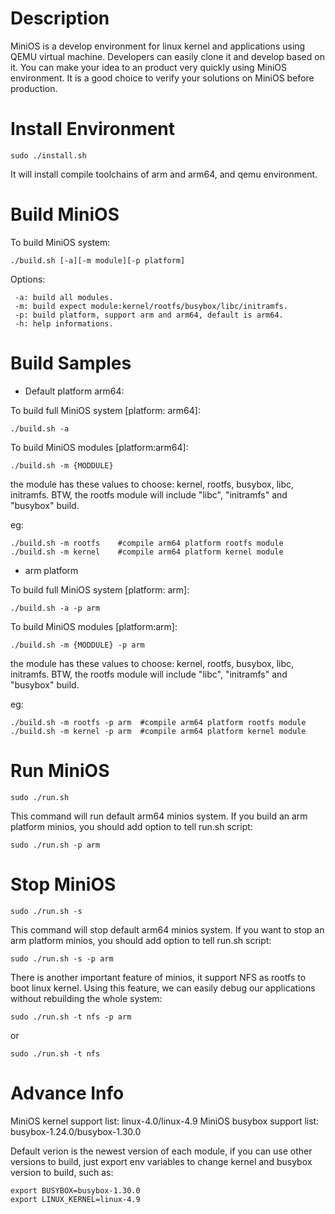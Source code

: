 # Description

MiniOS is a develop environment for linux kernel and applications using QEMU virtual machine. Developers can easily clone it and develop based on it. You can make your idea to an product very quickly using MiniOS environment. It is a good choice to verify your solutions on MiniOS before production.

# Install Environment

```
sudo ./install.sh
```
It will install compile toolchains of arm and arm64, and qemu environment.

# Build MiniOS

To build MiniOS system:

```
./build.sh [-a][-m module][-p platform]
```
Options:

```
 -a: build all modules.
 -m: build expect module:kernel/rootfs/busybox/libc/initramfs.
 -p: build platform, support arm and arm64, default is arm64.
 -h: help informations.
```

# Build Samples

 - Default platform arm64:

To build full MiniOS system [platform: arm64]:

```
./build.sh -a
```

To build MiniOS modules [platform:arm64]:

```
./build.sh -m {MODDULE}
```

the module has these values to choose: kernel, rootfs, busybox, libc, initramfs.
BTW, the rootfs module will include "libc", "initramfs" and "busybox" build.

eg:

```
./build.sh -m rootfs    #compile arm64 platform rootfs module
./build.sh -m kernel    #compile arm64 platform kernel module
```
 - arm platform

To build full MiniOS system [platform: arm]:

```
./build.sh -a -p arm
```

To build MiniOS modules [platform:arm]:

```
./build.sh -m {MODDULE} -p arm
```

the module has these values to choose: kernel, rootfs, busybox, libc, initramfs.
BTW, the rootfs module will include "libc", "initramfs" and "busybox" build.

eg:

```
./build.sh -m rootfs -p arm  #compile arm64 platform rootfs module
./build.sh -m kernel -p arm  #compile arm64 platform kernel module
```

# Run MiniOS

```
sudo ./run.sh
```
This command will run default arm64 minios system. If you build an arm platform minios,
you should add option to tell run.sh script:

```
sudo ./run.sh -p arm
```

# Stop MiniOS

```
sudo ./run.sh -s
```
This command will stop default arm64 minios system. If you want to stop an arm platform minios,
you should add option to tell run.sh script:

```
sudo ./run.sh -s -p arm
```
There is another important feature of minios, it support NFS as rootfs to boot linux kernel.
Using this feature, we can easily debug our applications without rebuilding the whole system:
```
sudo ./run.sh -t nfs -p arm
```
or
```
sudo ./run.sh -t nfs
```
# Advance Info

MiniOS kernel support list: linux-4.0/linux-4.9
MiniOS busybox support list: busybox-1.24.0/busybox-1.30.0

Default verion is the newest version of each module, if you can use other versions to build,
just export env variables to change kernel and busybox version to build, such as:

```
export BUSYBOX=busybox-1.30.0
export LINUX_KERNEL=linux-4.9
```
